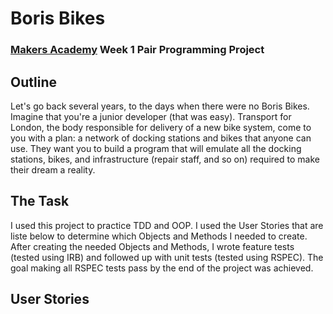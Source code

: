 # Boris Bikes 

### [Makers Academy](https://www.makersacademy.com)    Week 1 Pair Programming Project

## Outline
Let's go back several years, to the days when there were no Boris Bikes. Imagine that you're a junior developer (that was easy). Transport for London, the body responsible for delivery of a new bike system, come to you with a plan: a network of docking stations and bikes that anyone can use. They want you to build a program that will emulate all the docking stations, bikes, and infrastructure (repair staff, and so on) required to make their dream a reality.

## The Task
I used this project to practice TDD and OOP. I used the User Stories that are liste below to determine which Objects and Methods I needed to create. After creating the needed Objects and Methods, I wrote feature tests (tested using IRB) and followed up with unit tests (tested using RSPEC). The goal making all RSPEC tests pass by the end of the project was achieved. 

## User Stories
